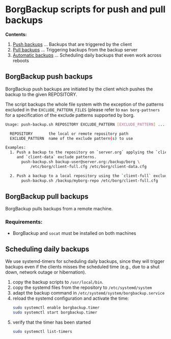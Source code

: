 # BorgBackup scripts for push and pull backups

**Contents:**
 1. [Push backups](#borgbackup-push-backups) ... Backups that are triggered by the client
 2. [Pull backups](#borgbackup-pull-backups) ... Triggering backups from the backup server
 3. [Automatic backups](#scheduling-daily-backups) ... Scheduling daily backups that even work across reboots

## BorgBackup push backups

BorgBackup push backups are initiated by the client which pushes the backup to the given REPOSITORY.

The script backups the whole file system with the 
exception of the patterns excluded in the `EXCLUDE_PATTERN_FILES` (please refer to `man borg-pattners` for a
specification of the exclude patterns supported by borg.

```bash
Usage: push-backup.sh REPOSITORY EXCLUDE_PATTERN [EXCLUDE_PATTERN] ...

  REPOSITORY       the local or remote repository path
  EXCLUDE_PATTERN  name of the exclude pattern(s) to use

Examples:
  1. Push a backup to the repository on `server.org` applying the `client-full`
     and `client-data` exclude patterns.
       push-backup.sh backup-user@server.org:/backup/borg \
           /etc/borg/client-full.cfg /etc/borg/client-data.cfg

  2. Push a backup to a local repository using the `client-full` exclude patterns.
       push-backup.sh /backup/myborg-repo /etc/borg/client-full.cfg
```

## BorgBackup pull backups

BorgBackup pulls backups from a remote machine.

### Requirements:
- BorgBackup and `socat` must be installed on both machines


## Scheduling daily backups

We use systemd-timers for scheduling daily backups, since they will trigger
backups even if the clients misses the scheduled time (e.g., due to a shut down, 
network outage or hibernation).

 1. copy the backup scripts to `/usr/local/bin`.
 2. copy the systemd files from the repository to `/etc/systemd/system`
 3. adapt the backup command in `/etc/systemd/system/borgbackup.service`
 4. reload the systemd configuration and activate the time:
    ```bash
    sudo systemctl enable borgbackup.timer
    sudo systemctl start borgbackup.timer
    ```
 5. verify that the timer has been started
    ```bash
    sudo systemctl list-timers
    ```

